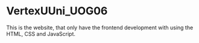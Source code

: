 # VertexUUni_UOG06
This is the website, that only have the frontend development with using the HTML, CSS and JavaScript.

